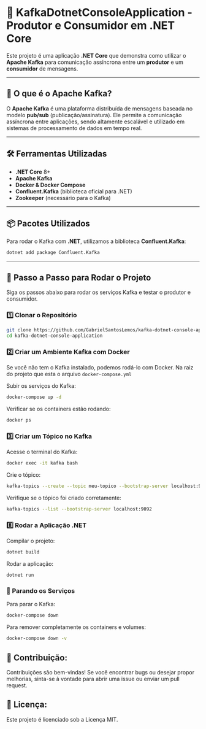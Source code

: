 ﻿
# 🚀 KafkaDotnetConsoleApplication - Produtor e Consumidor em .NET Core

Este projeto é uma aplicação **.NET Core** que demonstra como utilizar o **Apache Kafka** para comunicação assíncrona entre um **produtor** e um **consumidor** de mensagens.

----------

## 📌 O que é o Apache Kafka?

O **Apache Kafka** é uma plataforma distribuída de mensagens baseada no modelo **pub/sub** (publicação/assinatura). Ele permite a comunicação assíncrona entre aplicações, sendo altamente escalável e utilizado em sistemas de processamento de dados em tempo real.

----------

## 🛠️ Ferramentas Utilizadas

-   **.NET Core** 8+
-   **Apache Kafka**
-   **Docker & Docker Compose**
-   **Confluent.Kafka** (biblioteca oficial para .NET)
-   **Zookeeper** (necessário para o Kafka)

----------

## 📦 Pacotes Utilizados

Para rodar o Kafka com **.NET**, utilizamos a biblioteca **Confluent.Kafka**:

```sh
dotnet add package Confluent.Kafka

```

----------

## 🚀 Passo a Passo para Rodar o Projeto

Siga os passos abaixo para rodar os serviços Kafka e testar o produtor e consumidor.

### 1️⃣ Clonar o Repositório

```sh
git clone https://github.com/GabrielSantosLemos/kafka-dotnet-console-application.git
cd kafka-dotnet-console-application

```

### 2️⃣ Criar um Ambiente Kafka com Docker

Se você não tem o Kafka instalado, podemos rodá-lo com Docker.
Na raiz do projeto que esta o arquivo `docker-compose.yml`


Subir os serviços do Kafka:

```sh
docker-compose up -d

```

Verificar se os containers estão rodando:

```sh
docker ps

```

### 3️⃣ Criar um Tópico no Kafka

Acesse o terminal do Kafka:

```sh
docker exec -it kafka bash

```

Crie o tópico:

```sh
kafka-topics --create --topic meu-topico --bootstrap-server localhost:9092 --partitions 1 --replication-factor 1

```

Verifique se o tópico foi criado corretamente:

```sh
kafka-topics --list --bootstrap-server localhost:9092

```

### 8️⃣ Rodar a Aplicação .NET

Compilar o projeto:

```sh
dotnet build

```

Rodar a aplicação:

```sh
dotnet run

```

### 🛑 Parando os Serviços

Para parar o Kafka:

```sh
docker-compose down

```

Para remover completamente os containers e volumes:

```sh
docker-compose down -v

```
## 🤝 Contribuição:

Contribuições são bem-vindas! Se você encontrar bugs ou desejar propor melhorias, sinta-se à vontade para abrir uma issue ou enviar um pull request.

## 📜 Licença:

Este projeto é licenciado sob a Licença MIT.